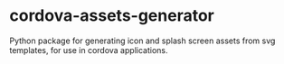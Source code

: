 # cordova-assets-generator
Python package for generating icon and splash screen assets from svg templates, for use in cordova applications.
